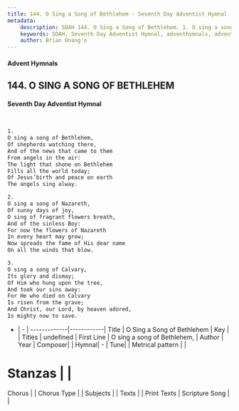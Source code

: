 ```yaml
---
title: 144. O Sing a Song of Bethlehem - Seventh Day Adventist Hymnal
metadata:
    description: SDAH 144. O Sing a Song of Bethlehem. 1. O sing a song of Bethlehem, Of shepherds watching there, And of the news that came to them From angels in the air: The light that shone on Bethlehem Fills all the world today; Of Jesus’birth and peace on earth The angels sing alway.
    keywords: SDAH, Seventh Day Adventist Hymnal, adventhymnals, advent hymnals, O Sing a Song of Bethlehem, O sing a song of Bethlehem, 
    author: Brian Onang'o
---
```


#### Advent Hymnals
## 144. O SING A SONG OF BETHLEHEM
#### Seventh Day Adventist Hymnal

```txt


1.
O sing a song of Bethlehem,
Of shepherds watching there,
And of the news that came to them
From angels in the air:
The light that shone on Bethlehem
Fills all the world today;
Of Jesus’birth and peace on earth
The angels sing alway.

2.
O sing a song of Nazareth,
Of sunny days of joy,
O sing of fragrant flowers breath,
And of the sinless Boy:
For now the flowers of Nazareth
In every heart may grow;
Now spreads the fame of His dear name
On all the winds that blow.

3.
O sing a song of Calvary,
Its glory and dismay;
Of Him who hung upon the tree,
And took our sins away:
For He who died on Calvary
Is risen from the grave;
And Christ, our Lord, by heaven adored,
Is mighty now to save.


```

- |   -  |
-------------|------------|
Title | O Sing a Song of Bethlehem |
Key |  |
Titles | undefined |
First Line | O sing a song of Bethlehem, |
Author | 
Year | 
Composer|  |
Hymnal|  - |
Tune|  |
Metrical pattern | |
# Stanzas |  |
Chorus |  |
Chorus Type |  |
Subjects |  |
Texts |  |
Print Texts | 
Scripture Song |  |
  
